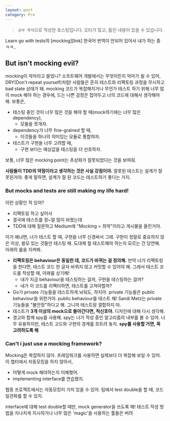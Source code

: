 ```yaml
---
layout: post
category: Pro
---
```


> `공부 목적`으로 작성한 포스팅입니다. 오타가 많고, 틀린 내용이 있을 수 있습니다.

Learn go with tests의 [mocking][link] 한국어 번역이 안되어 있어서 내가 하는 중 ㅋㅋ..

## But isn't mocking evil?

mocking이 악마라고 들었니? 소프트웨어 개발에서는 무엇이든지 악마가 될 수 있어, DRY(Don't repeat yourself)처럼!
사람들은 흔히 테스트와 리팩토링 과정을 무시하고 bad state 상태가 돼.
mocking 코드가 복잡해지거나 무언가 테스트 하기 위해 너무 많이 mock 해야 하는 경우에, 드는 나쁜 감정은 접어두고 너의 코드에 대해서 생각해야 해. 보통은,
- 테스팅 중인 것이 너무 많은 것을 해야 할 때(mock하기에는 너무 많은 dependency),
  - 모듈을 쪼개자.
- dependency가 너무 fine-grained 할 때,
  - 이것들을 하나의 의미있는 모듈로 통합하자.
- 테스트가 구현을 너무 고려할 때,
  - 구현 보다는 예상값을 테스팅을 더 선호하자.

보통, 너무 많은 mocking point는 추상화가 잘못되었다는 것을 보여줘.

**사람들이 TDD의 약점이라고 생각하는 것은 사실 강점이야.** 잘못된 테스트는 설계가 잘못된거야. 좋게 말하면, 설계가 잘 된 코드는 테스트하기 좋다는 거지.

### But mocks and tests are still making my life hard!

이런 상황인 적 있어?
- 리팩토링 하고 싶어서
- 결국에 테스트를 정~말 많이 바꿨는데
- TDD에 대해 질문하고 Medium에 "Mocking = 최악"이라고 게시물을 올린거야. 

이거 왜냐면, 너가 테스트 할 때, 구현을 너무 신경써서 그래. 구현이 정말로 중요하지 않은 이상, 쓸모 있는 것들만 테스팅 해.
도대체 뭘 테스트해야 하는지 모르는 건 당연해. 아래의 룰을 지켜봐.
- **리팩토링은 behaviour은 동일한 데, 코드가 바뀌는 걸 정의해.** 만약 너가 리팩토링을 한다면, 테스트 코드 한 글자 바뀌지 않고 커밋할 수 있어야 해. 그래서 테스트 코드를 작성할 때, 아래를 상기해!
  - 내가 지금 behaviour을 테스팅하는 걸까, 구현을 테스팅하는 걸까?
  - 내가 이 코드를 리팩터하면, 테스트를 고쳐야할까?
- Go가 private 기능들을 테스트하게 놔둬도, 하지마. private 기능들은 public behaviour을 위한거야. public behaviour를 테스트 해! Sandi Metz는 private 기능들을 "불안정"하다고 해. 그니까 테스트랑 결합하지 마. 
- 테스트가 **3개 이상의 mock으로 돌아간다면, 적신호야.** 디자인에 대해 다시 생각해.
- 경고와 함께 spy를 사용해. spy는 너가 작성 중인 알고리즘의 내부를 볼 수 있어. 너무 유용하지만, 테스트 고드와 구현의 경계를 흐트려 놓지. **spy를 사용할 거면, 꼭 고려하도록 해**

### Can't i just use a mocking framework?
Mocking은 복잡하지 않아. 프레임워크를 사용하면 실제보다 더 복잡해 보일 수 있어. 이 챕터에서 자동모킹을 하지 않아서,
- 어떻게 mock 해야하는지 이해했어.
- implementing interface를 연습했지.

협동 프로젝트에서는 자동모킹이 가치 있을 수 있어. 팀에서 test double을 할 때, 코드 일관화를 할 수 있지.

interface에 대해 test double할 때만, mock generator을 쓰도록 해! 테스트 작성 방법을 지나치게 
지시하거나 너무 많은 'magic'을 사용하는 툴들은 버려
